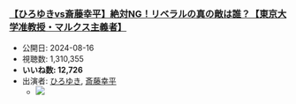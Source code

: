 ### [【ひろゆきvs斎藤幸平】絶対NG！リベラルの真の敵は誰？【東京大学准教授・マルクス主義者】](https://www.youtube.com/watch?v=gpoohY5z6MI)
-   公開日: 2024-08-16
-   視聴数: 1,310,355
-   **いいね数: 12,726**
-   出演者: [ひろゆき](/rehacq_fan/people/ひろゆき "wikilink"), [斎藤幸平](/rehacq_fan/people/斎藤幸平 "wikilink")
    - [![](https://img.youtube.com/vi/gpoohY5z6MI/hqdefault.jpg)](https://www.youtube.com/watch?v=gpoohY5z6MI)
